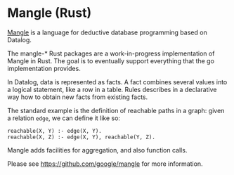 # Mangle (Rust)

[Mangle](https://mangle.readthedocs.io/en/latest/) is a language for
deductive database programming based on Datalog.

The mangle-* Rust packages are a work-in-progress implementation of Mangle in
Rust. The goal is to eventually support everything that the go implementation
provides.

In Datalog, data is represented as facts. A fact combines several values into
a logical statement, like a row in a table. Rules describes in a declarative
way how to obtain new facts from existing facts.

The standard example is the definition of reachable paths in a graph:
given a relation `edge`, we can define it like so:

```
reachable(X, Y) :- edge(X, Y).
reachable(X, Z) :- edge(X, Y), reachable(Y, Z).
```

Mangle adds facilities for aggregation, and also function calls.

Please see https://github.com/google/mangle for more information.
